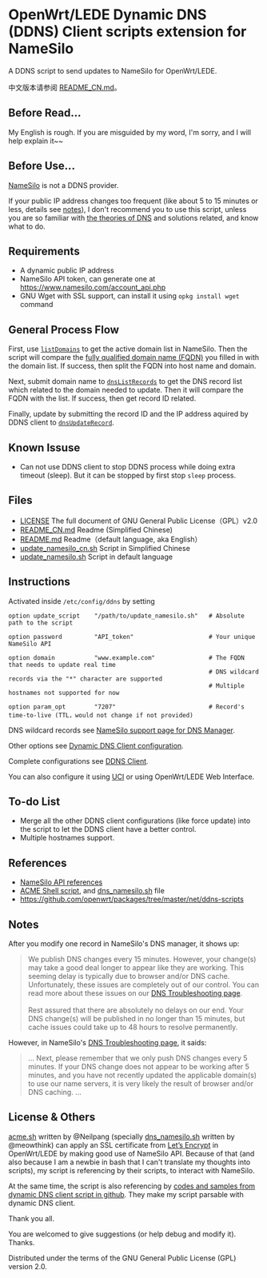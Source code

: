 # OpenWrt/LEDE Dynamic DNS (DDNS) Client scripts extension for NameSilo

A DDNS script to send updates to NameSilo for OpenWrt/LEDE.

中文版本请参阅 [README_CN.md](/README_CN.md)。

## Before Read...

My English is rough. If you are misguided by my word, I'm sorry, and I will help explain it~~

## Before Use...

[NameSilo](https://www.namesilo.com) is not a DDNS provider.

If your public IP address changes too frequent (like about 5 to 15 minutes or less, details see [notes](#Notes)), I don't recommend you to use this script, unless you are so familiar with [the theories of DNS](https://en.wikipedia.org/wiki/Domain_Name_System) and solutions related, and know what to do.

## Requirements

- A dynamic public IP address
- NameSilo API token, can generate one at https://www.namesilo.com/account_api.php
- GNU Wget with SSL support, can install it using `opkg install wget` command

## General Process Flow

First, use [`listDomains`](https://www.namesilo.com/api_reference.php#listDomains) to get the active domain list in NameSilo. Then the script will compare the [fully qualified domain name (FQDN)](https://en.wikipedia.org/wiki/Fully_qualified_domain_name) you filled in with the domain list. If success, then split the FQDN into host name and domain.

Next, submit domain name to [`dnsListRecords`](https://www.namesilo.com/api_reference.php#dnsListRecords) to get the DNS record list which related to the domain needed to update. Then it will compare the FQDN with the list. If success, then get record ID related.

Finally, update by submitting the record ID and the IP address aquired by DDNS client to [`dnsUpdateRecord`](https://www.namesilo.com/api_reference.php#dnsUpdateRecord).

## Known Issuse

- Can not use DDNS client to stop DDNS process while doing extra timeout (sleep). But it can be stopped by first stop `sleep` process.

## Files

- [LICENSE](/LICENSE) The full document of GNU General Public License（GPL）v2.0
- [README_CN.md](/README_CN.md) Readme (Simplified Chinese)
- [README.md](/README.md) Readme（default language, aka English）
- [update_namesilo_cn.sh](/update_namesilo_cn.sh) Script in Simplified Chinese
- [update_namesilo.sh](/update_namesilo.sh) Script in default language

## Instructions

Activated inside `/etc/config/ddns` by setting

```
option update_script    "/path/to/update_namesilo.sh"   # Absolute path to the script

option password         "API_token"                     # Your unique NameSilo API

option domain           "www.example.com"               # The FQDN that needs to update real time
                                                        # DNS wildcard records via the "*" character are supported
                                                        # Multiple hostnames not supported for now
                                                        
option param_opt        "7207"                          # Record's time-to-live (TTL，would not change if not provided)
```

DNS wildcard records see [NameSilo support page for DNS Manager](https://www.namesilo.com/Support/DNS-Manager).

Other options see [Dynamic DNS Client configuration](https://openwrt.org/docs/guide-user/base-system/ddns).

Complete configurations see [DDNS Client](https://openwrt.org/docs/guide-user/services/ddns/client).

You can also configure it using [UCI](https://openwrt.org/start?id=zh/docs/guide-user/base-system/uci) or using OpenWrt/LEDE Web Interface.

## To-do List

- Merge all the other DDNS client configurations (like force update) into the script to let the DDNS client have a better control.
- Multiple hostnames support.

## References

- [NameSilo API references](https://www.namesilo.com/api_reference.php)
- [ACME Shell script](https://acme.sh), and [dns_namesilo.sh](https://github.com/Neilpang/acme.sh/blob/master/dnsapi/dns_namesilo.sh) file
- https://github.com/openwrt/packages/tree/master/net/ddns-scripts

## Notes

After you modify one record in NameSilo's DNS manager, it shows up:

> We publish DNS changes every 15 minutes. However, your change(s) may take a good deal longer to appear like they are working. This seeming delay is typically due to browser and/or DNS cache. Unfortunately, these issues are completely out of our control. You can read more about these issues on our [DNS Troubleshooting page](https://www.namesilo.com/Support/DNS-Troubleshooting).<br><br>
> Rest assured that there are absolutely no delays on our end. Your DNS change(s) will be published in no longer than 15 minutes, but cache issues could take up to 48 hours to resolve permanently.

However, in NameSilo's [DNS Troubleshooting page](https://www.namesilo.com/Support/DNS-Troubleshooting), it saids:

> ...
> Next, please remember that we only push DNS changes every 5 minutes. If your DNS change does not appear to be working after 5 minutes, and you have not recently updated the applicable domain(s) to use our name servers, it is very likely the result of browser and/or DNS caching.
> ...

## License & Others

[acme.sh](https://acme.sh) written by @Neilpang (specially [dns_namesilo.sh](https://github.com/Neilpang/acme.sh/blob/master/dnsapi/dns_namesilo.sh) written by @meowthink) can apply an SSL certificate from [Let’s Encrypt](https://letsencrypt.org) in OpenWrt/LEDE by making good use of NameSilo API. Because of that (and also because I am a newbie in bash that I can't translate my thoughts into scripts), my script is referencing by their scripts, to interact with NameSilo.

At the same time, the script is also referencing by [codes and samples from dynamic DNS client script in github](https://github.com/openwrt/packages/tree/master/net/ddns-scripts). They make my script parsable with dynamic DNS client.

Thank you all.

You are welcomed to give suggestions (or help debug and modify it). Thanks.

Distributed under the terms of the GNU General Public License (GPL) version 2.0.
